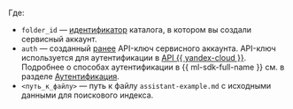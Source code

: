 Где:
* `folder_id` — [идентификатор](../../../resource-manager/operations/folder/get-id.md) каталога, в котором вы создали сервисный аккаунт.
* `auth` — созданный [ранее](#create-service-account) API-ключ сервисного аккаунта. API-ключ используется для аутентификации в [API {{ yandex-cloud }}](../../../api-design-guide/index.yaml). Подробнее о способах аутентификации в {{ ml-sdk-full-name }} см. в разделе [Аутентификация](../../../foundation-models/sdk/index.md#authentication).
* `<путь_к_файлу>` — путь к файлу `assistant-example.md` с исходными данными для поискового индекса.